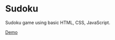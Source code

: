 # Sudoku

Sudoku game using basic HTML, CSS, JavaScript. 

[Demo](https://amir-hackett.github.io/sudoku-game/sudoku.html)
